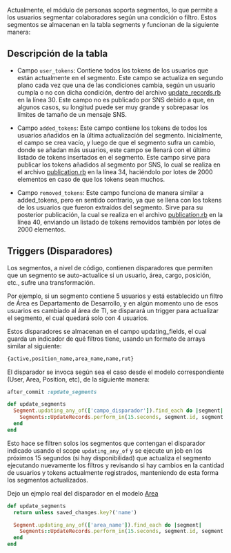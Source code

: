 
Actualmente, el módulo de personas soporta segmentos, lo que permite a los usuarios segmentar colaboradores según una condición o filtro. Estos segmentos se almacenan en la tabla segments y funcionan de la siguiente manera:

## Descripción de la tabla

- Campo `user_tokens`: Contiene todos los tokens de los usuarios que están actualmente en el segmento. Este campo se actualiza en segundo plano cada vez que una de las condiciones cambia, según un usuario cumpla o no con dicha condición, dentro del archivo [update_records.rb](https://github.com/Rankmi/master-api/blob/main/app/services/segments/update_records.rb) en la línea 30. Este campo no es publicado por SNS debido a que, en algunos casos, su longitud puede ser muy grande y sobrepasar los límites de tamaño de un mensaje SNS.

- Campo `added_tokens`: Este campo contiene los tokens de todos los usuarios añadidos en la última actualización del segmento. Inicialmente, el campo se crea vacío, y luego de que el segmento sufra un cambio, donde se añadan más usuarios, este campo se llenará con el último listado de tokens insertados en el segmento. Este campo sirve para publicar los tokens añadidos al segmento por SNS, lo cual se realiza en el archivo [publication.rb](https://github.com/Rankmi/master-api/blob/main/app/services/segments/publication.rb) en la línea 34, haciéndolo por lotes de 2000 elementos en caso de que los tokens sean muchos.

- Campo `removed_tokens`: Este campo funciona de manera similar a added_tokens, pero en sentido contrario, ya que se llena con los tokens de los usuarios que fueron extraídos del segmento. Sirve para su posterior publicación, la cual se realiza en el archivo [publication.rb](https://github.com/Rankmi/master-api/blob/main/app/services/segments/publication.rb) en la línea 40, enviando un listado de tokens removidos también por lotes de 2000 elementos.

## Triggers (Disparadores)

Los segmentos, a nivel de código, contienen disparadores que permiten que un segmento se auto-actualice si un usuario, área, cargo, posición, etc., sufre una transformación.

Por ejemplo, si un segmento contiene 5 usuarios y está establecido un filtro de Área es Departamento de Desarrollo, y en algún momento uno de esos usuarios es cambiado al área de TI, se disparará un trigger para actualizar el segmento, el cual quedará solo con 4 usuarios.

Estos disparadores se almacenan en el campo updating_fields, el cual guarda un indicador de qué filtros tiene, usando un formato de arrays similar al siguiente:

```sql
{active,position_name,area_name,name,rut}
```

El disparador se invoca según sea el caso desde el modelo correspondiente (User, Area, Position, etc), de la siguiente manera:

```ruby
after_commit :update_segments

def update_segments
  Segment.updating_any_of(['campo_disparador']).find_each do |segment|
    Segments::UpdateRecords.perform_in(15.seconds, segment.id, segment.token)
  end
end
```

Esto hace se filtren solos los segmentos que contengan el disparador indicado usando el scope `updating_any_of` y se ejecute un job en los próximos 15 segundos (si hay disponibilidad) que actualiza el segmento ejecutando nuevamente los filtros y revisando si hay cambios en la cantidad de usuarios y tokens actualmente registrados, manteniendo de esta forma los segmentos actualizados.

Dejo un ejmplo real del disparador en el modelo [Area](https://github.com/Rankmi/master-api/blob/main/app/models/area.rb)


```ruby
def update_segments
  return unless saved_changes.key?('name')

  Segment.updating_any_of(['area_name']).find_each do |segment|
    Segments::UpdateRecords.perform_in(15.seconds, segment.id, segment.token)
  end
end
```